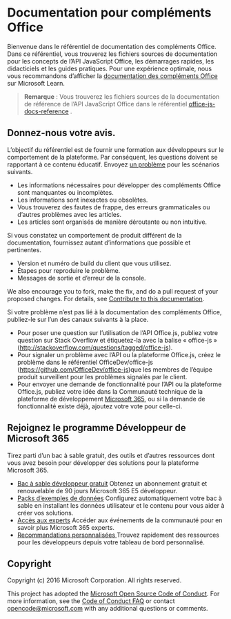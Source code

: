 # <a name="office-add-ins-documentation"></a>Documentation pour compléments Office

Bienvenue dans le référentiel de documentation des compléments Office. Dans ce référentiel, vous trouverez les fichiers sources de documentation pour les concepts de l’API JavaScript Office, les démarrages rapides, les didacticiels et les guides pratiques. Pour une expérience optimale, nous vous recommandons d’afficher la [documentation des compléments Office](https://learn.microsoft.com/office/dev/add-ins) sur Microsoft Learn.

> **Remarque** : Vous trouverez les fichiers sources de la documentation de référence de l’API JavaScript Office dans le référentiel [office-js-docs-reference](https://github.com/OfficeDev/office-js-docs-reference) .

## <a name="give-us-your-feedback"></a>Donnez-nous votre avis.

L’objectif du référentiel est de fournir une formation aux développeurs sur le comportement de la plateforme. Par conséquent, les questions doivent se rapportant à ce contenu éducatif. Envoyez [un problème](https://github.com/OfficeDev/office-js-docs-pr/issues) pour les scénarios suivants.

- Les informations nécessaires pour développer des compléments Office sont manquantes ou incomplètes.
- Les informations sont inexactes ou obsolètes.
- Vous trouverez des fautes de frappe, des erreurs grammaticales ou d’autres problèmes avec les articles.
- Les articles sont organisés de manière déroutante ou non intuitive.

Si vous constatez un comportement de produit différent de la documentation, fournissez autant d’informations que possible et pertinentes.

- Version et numéro de build du client que vous utilisez.
- Étapes pour reproduire le problème.
- Messages de sortie et d’erreur de la console.

We also encourage you to fork, make the fix, and do a pull request of your proposed changes. For details, see [Contribute to this documentation](Contributing.md).

Si votre problème n’est pas lié à la documentation des compléments Office, publiez-le sur l’un des canaux suivants à la place.

- Pour poser une question sur l’utilisation de l’API Office.js, publiez votre question sur Stack Overflow et étiquetez-la avec la balise « office-js » (http://stackoverflow.com/questions/tagged/office-js).
- Pour signaler un problème avec l’API ou la plateforme Office.js, créez le problème dans le référentiel OfficeDev/office-js (https://github.com/OfficeDev/office-js)que les membres de l’équipe produit surveillent pour les problèmes signalés par le client.
- Pour envoyer une demande de fonctionnalité pour l’API ou la plateforme Office.js, publiez votre idée dans la Communauté technique de la plateforme de développement [Microsoft 365](https://techcommunity.microsoft.com/t5/microsoft-365-developer-platform/idb-p/Microsoft365DeveloperPlatform), ou si la demande de fonctionnalité existe déjà, ajoutez votre vote pour celle-ci.

## <a name="join-the-microsoft-365-developer-program"></a>Rejoignez le programme Développeur de Microsoft 365

Tirez parti d’un bac à sable gratuit, des outils et d’autres ressources dont vous avez besoin pour développer des solutions pour la plateforme Microsoft 365.

- [Bac à sable développeur gratuit](https://developer.microsoft.com/microsoft-365/dev-program#Subscription) Obtenez un abonnement gratuit et renouvelable de 90 jours Microsoft 365 E5 développeur.
- [Packs d’exemples de données](https://developer.microsoft.com/microsoft-365/dev-program#Sample) Configurez automatiquement votre bac à sable en installant les données utilisateur et le contenu pour vous aider à créer vos solutions.
- [Accès aux experts](https://developer.microsoft.com/microsoft-365/dev-program#Experts) Accéder aux événements de la communauté pour en savoir plus Microsoft 365 experts.
- [Recommandations personnalisées ](https://developer.microsoft.com/microsoft-365/dev-program#Recommendations)Trouvez rapidement des ressources pour les développeurs depuis votre tableau de bord personnalisé.


## <a name="copyright"></a>Copyright

Copyright (c) 2016 Microsoft Corporation. All rights reserved.


This project has adopted the [Microsoft Open Source Code of Conduct](https://opensource.microsoft.com/codeofconduct/). For more information, see the [Code of Conduct FAQ](https://opensource.microsoft.com/codeofconduct/faq/) or contact [opencode@microsoft.com](mailto:opencode@microsoft.com) with any additional questions or comments.
